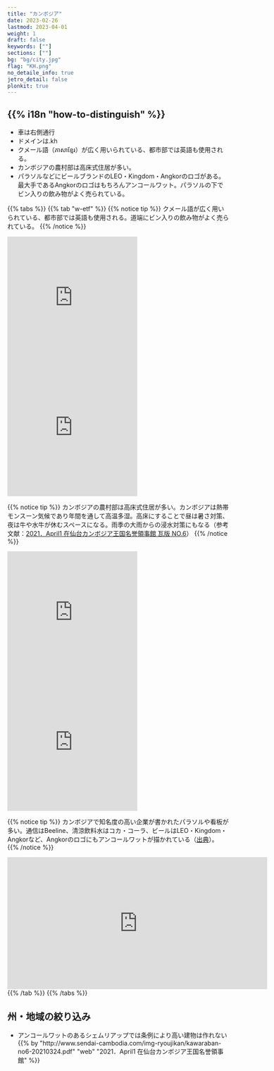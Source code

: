 ```yaml
---
title: "カンボジア"
date: 2023-02-26
lastmod: 2023-04-01
weight: 1
draft: false
keywords: [""]
sections: [""]
bg: "bg/city.jpg"
flag: "KH.png"
no_detaile_info: true
jetro_detail: false
plonkit: true
---
```


<div class="main-desciption country-description">
    <h2 class="section-title">{{% i18n "how-to-distinguish" %}}</h2>
    <ul class="rule-list">
        <li>車は<span class="quiz">右側</span>通行</li>
        <li>ドメインは<span class="quiz">.kh</span></li>
        <li><span class="quiz">クメール語（ភាសាខ្មែរ）</span>が広く用いられている、都市部では英語も使用される。</li>
        <li>カンボジアの農村部は<span class="quiz">高床式住居</span>が多い。</li>
        <li>パラソルなどにビールブランドの<span class="quiz">LEO・Kingdom・Angkor</span>のロゴがある。最大手である<span class="quiz">Angkor</span>のロゴはもちろんアンコールワット。パラソルの下でビン入りの飲み物がよく売られている。</li>
    </ul>
</div>



{{% tabs  %}}
{{% tab "w-etf" %}}
{{% notice tip %}}
クメール語が広く用いられている、都市部では英語も使用される。道端にビン入りの飲み物がよく売られている。
{{% /notice %}}
<div class="googlemap-if">
<iframe src="https://www.google.com/maps/embed?pb=!4v1682133209760!6m8!1m7!1syGkYFcgln6xoRiqHaZEhBA!2m2!1d12.40530482325942!2d103.8104081534148!3f153.77553353717212!4f-27.381682905980973!5f3.0896211671220453" width="295" height="295" style="border:0;" allowfullscreen="" loading="lazy" referrerpolicy="no-referrer-when-downgrade"></iframe>
<iframe src="https://www.google.com/maps/embed?pb=!4v1681965574746!6m8!1m7!1shf_gpKCsC1ocl-6MS5vU7A!2m2!1d12.08886236246895!2d105.8990009965259!3f297.59847835993816!4f-11.136309468003518!5f2.557293617021836" width="295" height="295" style="border:0;" allowfullscreen="" loading="lazy" referrerpolicy="no-referrer-when-downgrade"></iframe>
</div>

{{% notice tip %}}
カンボジアの農村部は高床式住居が多い。カンボジアは熱帯モンスーン気候であり年間を通して高温多湿。高床にすることで昼は暑さ対策、夜は牛や水牛が休むスペースになる。雨季の大雨からの浸水対策にもなる（参考文献：<a href="http://www.sendai-cambodia.com/img-ryoujikan/kawaraban-no6-20210324.pdf">2021．April1 在仙台カンボジア王国名誉領事館 瓦版 NO.6</a>）
{{% /notice %}}
<div class="googlemap-if">
<iframe src="https://www.google.com/maps/embed?pb=!4v1681965793866!6m8!1m7!1sCC4gdvMh6mHaHJ4LbinpUw!2m2!1d13.79205738884228!2d107.0446235238677!3f189.80029586278943!4f4.564831644180387!5f1.7504441702702604" width="295" height="295" style="border:0;" allowfullscreen="" loading="lazy" referrerpolicy="no-referrer-when-downgrade"></iframe>
<iframe src="https://www.google.com/maps/embed?pb=!4v1681965922771!6m8!1m7!1sLwHCWLuOuIkAAAQINShrPg!2m2!1d12.46682606828532!2d106.0253300553675!3f351.4900256991656!4f0.6708053189221772!5f1.674384299632421" width="295" height="295" style="border:0;" allowfullscreen="" loading="lazy" referrerpolicy="no-referrer-when-downgrade"></iframe>
</div>

{{% notice tip %}}
カンボジアで知名度の高い企業が書かれたパラソルや看板が多い。通信はBeeline、清涼飲料水はコカ・コーラ、ビールはLEO・Kingdom・Angkorなど、Angkorのロゴにもアンコールワットが描かれている（<a href="https://www.asiatravelnote.com/2013/06/03/beer_in_cambodia.php">出典</a>）。
{{% /notice %}}
<div class="googlemap-if">
<iframe src="https://www.google.com/maps/embed?pb=!4v1682153829785!6m8!1m7!1sMXUayOIgo-joKPMzqh8-qw!2m2!1d11.56882486571123!2d104.9274814282329!3f225.3026506991802!4f-7.242914490031097!5f2.4971380703714856" width="590" height="300" style="border:0;" allowfullscreen="" loading="lazy" referrerpolicy="no-referrer-when-downgrade"></iframe>
</div>
{{% /tab %}}
{{% /tabs %}}

<div class="main-desciption area-description">
    <h2 class="section-title">州・地域の絞り込み</h2>
    <ul class="rule-list">
        <li>アンコールワットのあるシェムリアップでは条例により高い建物は作れない{{% by "http://www.sendai-cambodia.com/img-ryoujikan/kawaraban-no6-20210324.pdf" "web" "2021．April1 在仙台カンボジア王国名誉領事館" %}}</li>
    </ul>
</div>
